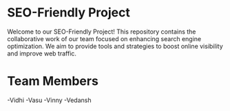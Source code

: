 # SEO-Friendly Project
Welcome to our SEO-Friendly Project! This repository contains the collaborative work of our team focused on enhancing search engine optimization. We aim to provide tools and strategies to boost online visibility and improve web traffic.

# Team Members
-Vidhi 
-Vasu 
-Vinny 
-Vedansh 


